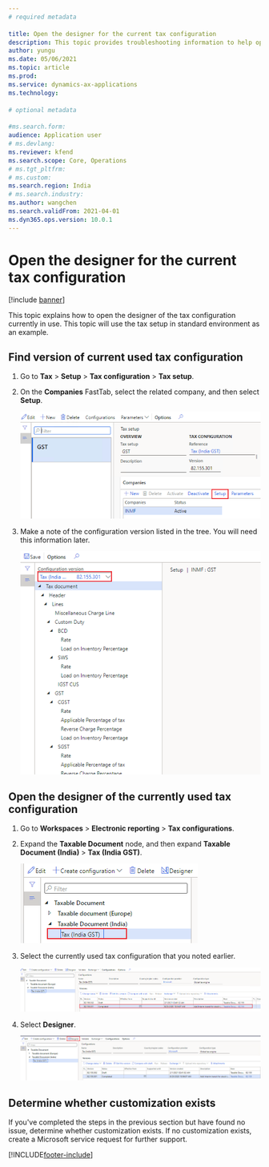 ```yaml
---
# required metadata

title: Open the designer for the current tax configuration 
description: This topic provides troubleshooting information to help open the designer for the current tax configuration.
author: yungu
ms.date: 05/06/2021
ms.topic: article
ms.prod: 
ms.service: dynamics-ax-applications
ms.technology: 

# optional metadata

#ms.search.form:
audience: Application user
# ms.devlang: 
ms.reviewer: kfend
ms.search.scope: Core, Operations
# ms.tgt_pltfrm: 
# ms.custom: 
ms.search.region: India
# ms.search.industry: 
ms.author: wangchen
ms.search.validFrom: 2021-04-01
ms.dyn365.ops.version: 10.0.1
---
```




# Open the designer for the current tax configuration 

[!include [banner](../includes/banner.md)]

This topic explains how to open the designer of the tax configuration currently in use. This topic will use the tax setup in standard environment as an example.

## Find version of current used tax configuration

1. Go to **Tax** > **Setup** > **Tax configuration** > **Tax setup**.
2. On the **Companies** FastTab, select the related company, and then select **Setup**.

     [![Companies FastTab, Setup butotn](./media/open-designer-configuration-Picture1.png)](./media/open-designer-configuration-Picture1.png)

3. Make a note of the configuration version listed in the tree. You will need this information later.

     [![Configuration version](./media/open-designer-configuration-Picture2.png)](./media/open-designer-configuration-Picture2.png)

## Open the designer of the currently used tax configuration

1. Go to **Workspaces** > **Electronic reporting** > **Tax configurations**.
2. Expand the **Taxable Document** node, and then expand **Taxable Document (India)** > **Tax (India GST)**.

     [![Expanded Taxable Document node](./media/open-designer-configuration-Picture3.png)](./media/open-designer-configuration-Picture3.png)

3. Select the currently used tax configuration that you noted earlier.

     [![Configurations page, selected tax configuration](./media/open-designer-configuration-Picture4.png)](./media/open-designer-configuration-Picture4.png)

4. Select **Designer**.

     [![Configurations page, Designer button](./media/open-designer-configuration-Picture5.png)](./media/open-designer-configuration-Picture5.png)

## Determine whether customization exists

If you've completed the steps in the previous section but have found no issue, determine whether customization exists. If no customization exists, create a Microsoft service request for further support.


[!INCLUDE[footer-include](../../includes/footer-banner.md)]
